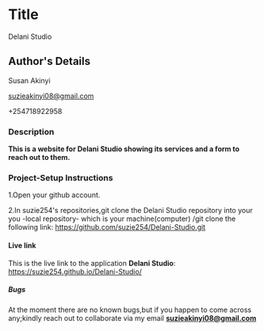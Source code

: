 # Title

Delani Studio

## Author's Details

Susan Akinyi

suzieakinyi08@gmail.com

+254718922958

### Description

**This is a website for Delani Studio showing its services and a form to reach out to them.**

### Project-Setup Instructions

 1.Open your github account.

 2.In suzie254's repositories,git clone the Delani Studio repository into your you -local repository- which is your machine(computer) /git clone the following link: <https://github.com/suzie254/Delani-Studio.git>

#### Live link

 This is the live link to the application **Delani Studio**: <https://suzie254.github.io/Delani-Studio/>

##### Bugs

 At the moment there are no known bugs,but if you happen to come across any;kindly reach out to collaborate via my email **suzieakinyi08@gmail.com**
